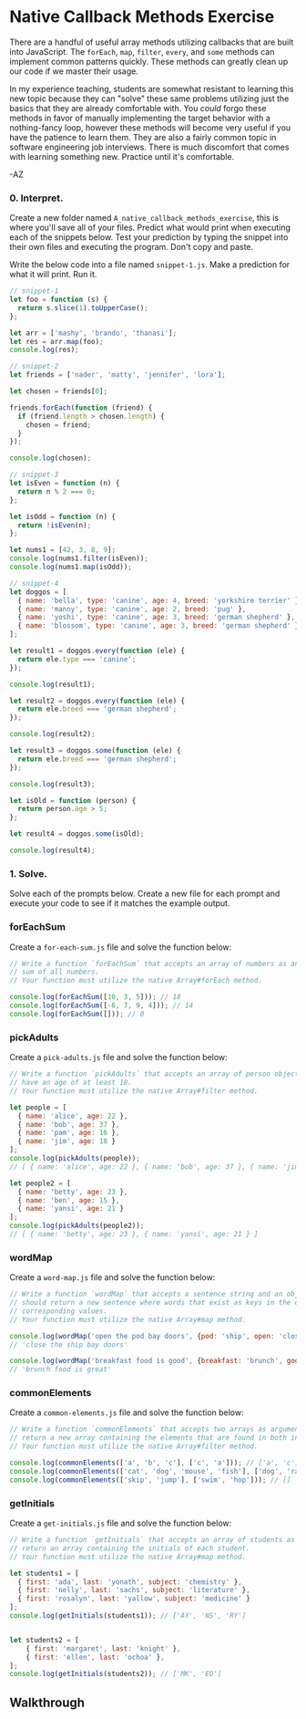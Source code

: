 # Native Callback Methods Exercise

There are a handful of useful array methods utilizing callbacks that are built into JavaScript. The
`forEach`, `map`, `filter`, `every`, and `some` methods can implement common patterns
quickly. These methods can greatly clean up our code if we master their usage.

In my experience teaching, students are somewhat resistant to learning this new topic because they
can "solve" these same problems utilizing just the basics that they are already comfortable with.
You _could_ forgo these methods in favor of manually implementing the target behavior with a
nothing-fancy loop, however these methods will become very useful if you have the patience to learn
them. They are also a fairly common topic in software engineering job interviews. There is much
discomfort that comes with learning something new. Practice until it's comfortable.

-AZ

### 0. Interpret.

Create a new folder named `A_native_callback_methods_exercise`, this is where you'll save all of
your files. Predict what would print when executing each of the snippets below. Test your prediction
by typing the snippet into their own files and executing the program. Don't copy and paste.

Write the below code into a file named `snippet-1.js`. Make a prediction for what it will print. Run
it.

```js
// snippet-1
let foo = function (s) {
  return s.slice(1).toUpperCase();
};

let arr = ['mashy', 'brando', 'thanasi'];
let res = arr.map(foo);
console.log(res);
```

```js
// snippet-2
let friends = ['nader', 'matty', 'jennifer', 'lora'];

let chosen = friends[0];

friends.forEach(function (friend) {
  if (friend.length > chosen.length) {
    chosen = friend;
  }
});

console.log(chosen);
```

```js
// snippet-3
let isEven = function (n) {
  return n % 2 === 0;
};

let isOdd = function (n) {
  return !isEven(n);
};

let nums1 = [42, 3, 8, 9];
console.log(nums1.filter(isEven));
console.log(nums1.map(isOdd));
```

```js
// snippet-4
let doggos = [
  { name: 'bella', type: 'canine', age: 4, breed: 'yorkshire terrier' },
  { name: 'manny', type: 'canine', age: 2, breed: 'pug' },
  { name: 'yoshi', type: 'canine', age: 3, breed: 'german shepherd' },
  { name: 'blossom', type: 'canine', age: 3, breed: 'german shepherd' }
];

let result1 = doggos.every(function (ele) {
  return ele.type === 'canine';
});

console.log(result1);

let result2 = doggos.every(function (ele) {
  return ele.breed === 'german shepherd';
});

console.log(result2);

let result3 = doggos.some(function (ele) {
  return ele.breed === 'german shepherd';
});

console.log(result3);

let isOld = function (person) {
  return person.age > 5;
};

let result4 = doggos.some(isOld);

console.log(result4);
```

### 1. Solve.

Solve each of the prompts below. Create a new file for each prompt and execute your code to see if it
matches the example output.

### forEachSum

Create a `for-each-sum.js` file and solve the function below:

```js
// Write a function `forEachSum` that accepts an array of numbers as an argument and returns the total
// sum of all numbers.
// Your function must utilize the native Array#forEach method.

console.log(forEachSum([10, 3, 5])); // 18
console.log(forEachSum([-6, 7, 9, 4])); // 14
console.log(forEachSum([])); // 0
```

### pickAdults

Create a `pick-adults.js` file and solve the function below:

```js
// Write a function `pickAdults` that accepts an array of person objects and returns the objects that 
// have an age of at least 18.
// Your function must utilize the native Array#filter method.

let people = [
  { name: 'alice', age: 22 },
  { name: 'bob', age: 37 },
  { name: 'pam', age: 16 },
  { name: 'jim', age: 18 }
];
console.log(pickAdults(people)); 
// [ { name: 'alice', age: 22 }, { name: 'bob', age: 37 }, { name: 'jim', age: 18 } ]

let people2 = [
  { name: 'betty', age: 23 },
  { name: 'ben', age: 15 },
  { name: 'yansi', age: 21 }
];
console.log(pickAdults(people2)); 
// [ { name: 'betty', age: 23 }, { name: 'yansi', age: 21 } ]
```

### wordMap

Create a `word-map.js` file and solve the function below:

```js
// Write a function `wordMap` that accepts a sentence string and an object as arguments. The function
// should return a new sentence where words that exist as keys in the object are replaced with their
// corresponding values.
// Your function must utilize the native Array#map method.

console.log(wordMap('open the pod bay doors', {pod: 'ship', open: 'close'})); 
// 'close the ship bay doors'

console.log(wordMap('breakfast food is good', {breakfast: 'brunch', good: 'great'})); 
// 'brunch food is great'
```

### commonElements

Create a `common-elements.js` file and solve the function below:

```js
// Write a function `commonElements` that accepts two arrays as arguments. The function should
// return a new array containing the elements that are found in both input arrays.
// Your function must utilize the native Array#filter method.

console.log(commonElements(['a', 'b', 'c'], ['c', 'a'])); // ['a', 'c']
console.log(commonElements(['cat', 'dog', 'mouse', 'fish'], ['dog', 'rat'])); // ['dog']
console.log(commonElements(['skip', 'jump'], ['swim', 'hop'])); // []
```


### getInitials

Create a `get-initials.js` file and solve the function below:

```js
// Write a function `getInitials` that accepts an array of students as an argument. The function should
// return an array containing the initials of each student.
// Your function must utilize the native Array#map method.

let students1 = [
  { first: 'ada', last: 'yonath', subject: 'chemistry' },
  { first: 'nelly', last: 'sachs', subject: 'literature' },
  { first: 'rosalyn', last: 'yallow', subject: 'medicine' }
];
console.log(getInitials(students1)); // ['AY', 'NS', 'RY']


let students2 = [
    { first: 'margaret', last: 'knight' },
    { first: 'ellen', last: 'ochoa' },
];
console.log(getInitials(students2)); // ['MK', 'EO']
```

## Walkthrough

 



